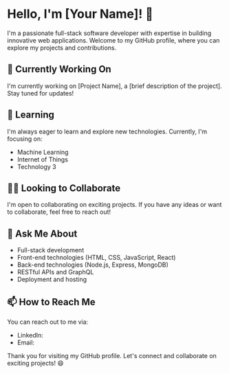 # Hello, I'm [Your Name]! 👋

I'm a passionate full-stack software developer with expertise in building innovative web applications. Welcome to my GitHub profile, where you can explore my projects and contributions.

## 🔭 Currently Working On

I'm currently working on [Project Name], a [brief description of the project]. Stay tuned for updates!

## 🌱 Learning

I'm always eager to learn and explore new technologies. Currently, I'm focusing on:

- Machine Learning
- Internet of Things
- Technology 3

## 👯‍♂️ Looking to Collaborate

I'm open to collaborating on exciting projects. If you have any ideas or want to collaborate, feel free to reach out!

## 💬 Ask Me About

- Full-stack development
- Front-end technologies (HTML, CSS, JavaScript, React)
- Back-end technologies (Node.js, Express, MongoDB)
- RESTful APIs and GraphQL
- Deployment and hosting

## 📫 How to Reach Me

You can reach out to me via:

- LinkedIn: 
- Email: 


Thank you for visiting my GitHub profile. Let's connect and collaborate on exciting projects! 😄
